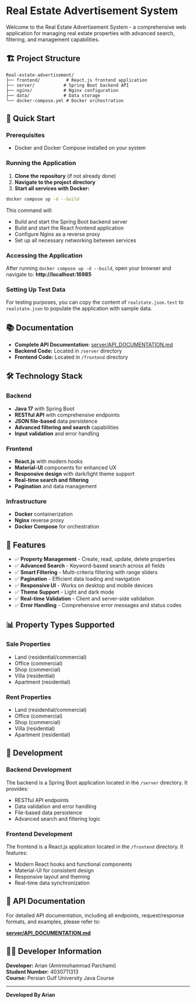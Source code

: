 # Real Estate Advertisement System

Welcome to the Real Estate Advertisement System - a comprehensive web application for managing real estate properties with advanced search, filtering, and management capabilities.

## 🏗️ Project Structure

```
Real-estate-advertisement/
├── frontend/          # React.js frontend application
├── server/           # Spring Boot backend API
├── nginx/            # Nginx configuration
├── data/             # Data storage
└── docker-compose.yml # Docker orchestration
```

## 🚀 Quick Start

### Prerequisites
- Docker and Docker Compose installed on your system

### Running the Application

1. **Clone the repository** (if not already done)
2. **Navigate to the project directory**
3. **Start all services with Docker:**

```bash
docker compose up -d --build
```

This command will:
- Build and start the Spring Boot backend server
- Build and start the React frontend application
- Configure Nginx as a reverse proxy
- Set up all necessary networking between services

### Accessing the Application

After running `docker compose up -d --build`, open your browser and navigate to:
**http://localhost:16985**

### Setting Up Test Data

For testing purposes, you can copy the content of `realstate.json.test` to `realstate.json` to populate the application with sample data.


## 📚 Documentation

- **Complete API Documentation:** [server/API_DOCUMENTATION.md](server/API_DOCUMENTATION.md)
- **Backend Code:** Located in `/server` directory
- **Frontend Code:** Located in `/frontend` directory

## 🛠️ Technology Stack

### Backend
- **Java 17** with Spring Boot
- **RESTful API** with comprehensive endpoints
- **JSON file-based** data persistence
- **Advanced filtering and search** capabilities
- **Input validation** and error handling

### Frontend
- **React.js** with modern hooks
- **Material-UI** components for enhanced UX
- **Responsive design** with dark/light theme support
- **Real-time search and filtering**
- **Pagination** and data management

### Infrastructure
- **Docker** containerization
- **Nginx** reverse proxy
- **Docker Compose** for orchestration

## 🎯 Features

- ✅ **Property Management** - Create, read, update, delete properties
- ✅ **Advanced Search** - Keyword-based search across all fields
- ✅ **Smart Filtering** - Multi-criteria filtering with range sliders
- ✅ **Pagination** - Efficient data loading and navigation
- ✅ **Responsive UI** - Works on desktop and mobile devices
- ✅ **Theme Support** - Light and dark mode
- ✅ **Real-time Validation** - Client and server-side validation
- ✅ **Error Handling** - Comprehensive error messages and status codes

## 📊 Property Types Supported

### Sale Properties
- Land (residential/commercial)
- Office (commercial)
- Shop (commercial)
- Villa (residential)
- Apartment (residential)

### Rent Properties
- Land (residential/commercial)
- Office (commercial)
- Shop (commercial)
- Villa (residential)
- Apartment (residential)

## 🔧 Development

### Backend Development
The backend is a Spring Boot application located in the `/server` directory. It provides:
- RESTful API endpoints
- Data validation and error handling
- File-based data persistence
- Advanced search and filtering logic

### Frontend Development
The frontend is a React.js application located in the `/frontend` directory. It features:
- Modern React hooks and functional components
- Material-UI for consistent design
- Responsive layout and theming
- Real-time data synchronization

## 📝 API Documentation

For detailed API documentation, including all endpoints, request/response formats, and examples, please refer to:

**[server/API_DOCUMENTATION.md](server/API_DOCUMENTATION.md)**

## 👨‍💻 Developer Information

**Developer:** Arian (Amirmohammad Parchami)  
**Student Number:** 4030711313  
**Course:** Persian Gulf University Java Course

---

**Developed By Arian**
